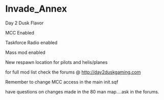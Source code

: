 Invade_Annex
============

Day 2 Dusk Flavor

MCC Enabled

Taskforce Radio enabled

Mass mod enabled

New respawn location for pilots and helis/planes

for full mod list check the forums @ http://day2duskgaming.com

Remember to change MCC access in the main init.sqf

have questions on changes made in the 80 man map....ask in the forums.
